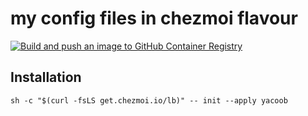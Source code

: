 # my config files in chezmoi flavour

[![Build and push an image to GitHub Container Registry](https://github.com/yacoob/dotfiles/actions/workflows/oci.yaml/badge.svg)](https://github.com/yacoob/dotfiles/actions/workflows/oci.yaml)

## Installation

```shell
sh -c "$(curl -fsLS get.chezmoi.io/lb)" -- init --apply yacoob
```
